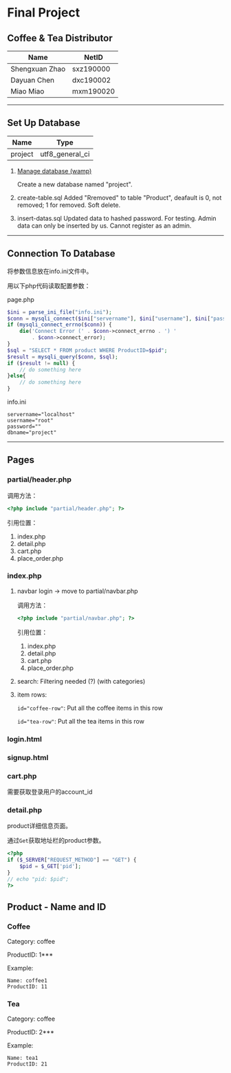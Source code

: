 # Final Project

## Coffee & Tea Distributor

| Name           | NetID      |
| -------------- | ---------- |
| Shengxuan Zhao | sxz190000 |
| Dayuan Chen    | dxc190002  |
| Miao Miao      | mxm190020  |

---

## Set Up Database

|     Name     |       Type      |
| :----------: | :-------------: |
|  project     | utf8_general_ci |

1. [Manage database (wamp)](http://localhost/phpmyadmin/index.php)

    Create a new database named "project".

2. create-table.sql
Added "Rremoved" to table "Product", deafault is 0, not removed; 1 for removed. Soft delete.

3. insert-datas.sql
Updated data to hashed password. For testing.
Admin data can only be inserted by us. Cannot register as an admin.

---

## Connection To Database

将参数信息放在info.ini文件中。

用以下php代码读取配置参数：

page.php

```php
$ini = parse_ini_file("info.ini");
$conn = mysqli_connect($ini["servername"], $ini["username"], $ini["password"], $ini["dbname"]);
if (mysqli_connect_errno($conn)) {
    die('Connect Error (' . $conn->connect_errno . ') '
        . $conn->connect_error);
}
$sql = "SELECT * FROM product WHERE ProductID=$pid";
$result = mysqli_query($conn, $sql);
if ($result != null) {
    // do something here
}else{
    // do something here
}
```

info.ini

```
servername="localhost"
username="root"
password=""
dbname="project"
```

---

## Pages

### partial/header.php
调用方法：

```php
<?php include "partial/header.php"; ?>
```

引用位置：

1. index.php
2. detail.php
3. cart.php 
4. place_order.php

### index.php

1. navbar login -> move to partial/navbar.php

    调用方法：

    ```php
    <?php include "partial/navbar.php"; ?>
    ```

    引用位置：
    
    1. index.php
    2. detail.php
    3. cart.php 
    4. place_order.php

2. search: Filtering needed (?) (with categories)

3. item rows: 

    `id="coffee-row"`: Put all the coffee items in this row

    `id="tea-row"`: Put all the tea items in this row


### login.html

### signup.html


### cart.php

需要获取登录用户的account_id

### detail.php

product详细信息页面。

通过`Get`获取地址栏的product参数。

``` php
<?php
if ($_SERVER["REQUEST_METHOD"] == "GET") {
    $pid = $_GET['pid'];
}
// echo "pid: $pid";
?>
```

## Product - Name and ID

### Coffee

Category: coffee

ProductID: 1***

Example:

    Name: coffee1
    ProductID: 11

### Tea

Category: coffee

ProductID: 2***

Example:

    Name: tea1
    ProductID: 21
